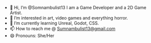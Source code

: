 - 👋 Hi, I’m @Somnambulist13 I am a Game Developer and a 2D Game Artist.
- 👀 I’m interested in art, video games and everything horror.
- 🌱 I’m currently learning Unreal, Godot, CSS.
- 📫 How to reach me @ Sumnambulist13@gmail.com
- 😄 Pronouns: She/Her

<!---
Somnambulist13/Somnambulist13 is a ✨ special ✨ repository because its `README.md` (this file) appears on your GitHub profile.
You can click the Preview link to take a look at your changes.
--->
